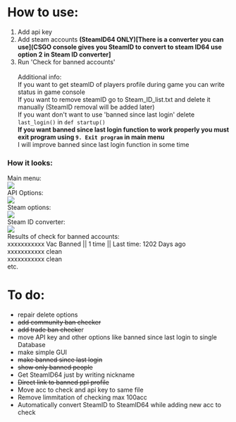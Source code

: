# How to use:
1. Add api key
2. Add steam accounts **(SteamID64 ONLY)[There is a converter you can use](CSGO console gives you SteamID to convert to steam ID64 use option 2 in Steam ID converter]**
3. Run 'Check for banned accounts'<br /><br />
Additional info:<br />
If you want to get steamID of players profile during game you can write status in game console<br />
If you want to remove steamID go to Steam_ID_list.txt and delete it manually (SteamID removal will be added later) <br/>
If you want don't want to use 'banned since last login' delete ``last_login()`` in ``def startup()`` <br/>
**If you want banned since last login function to work properly you must exit program using ``9. Exit program`` in main menu** <br/>
I will improve banned since last login function in some time <br/>
### How it looks: 
Main menu:<br />
![](http://i.imgur.com/A3VSawn.png)<br />
API Options:<br />
![](http://i.imgur.com/tauU5ko.png)<br />
Steam options:<br />
![](http://i.imgur.com/NpZxfmm.png)<br />
Steam ID converter:<br />
![](http://i.imgur.com/qqk0BZK.png)<br />
Results of check for banned accounts:<br />
xxxxxxxxxxx Vac Banned || 1 time || Last time: 1202 Days ago<br />
xxxxxxxxxxx clean<br />
xxxxxxxxxxx clean<br />
etc.
# To do:
- repair delete options
- ~~add community ban checker~~
- ~~add trade ban checke~~r
- move API key and other options like banned since last login to single Database
- make simple GUI
- ~~make banned since last login~~
- ~~show only banned people~~
- Get SteamID64 just by writing nickname
- ~~Direct link to banned ppl profile~~
- Move acc to check and api key to same file
- Remove limmitation of checking max 100acc 
- Automatically convert SteamID to SteamID64 while adding new acc to check  
